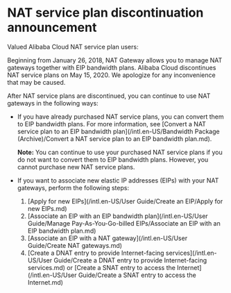# NAT service plan discontinuation announcement

Valued Alibaba Cloud NAT service plan users:

Beginning from January 26, 2018, NAT Gateway allows you to manage NAT gateways together with EIP bandwidth plans. Alibaba Cloud discontinues NAT service plans on May 15, 2020. We apologize for any inconvenience that may be caused.

After NAT service plans are discontinued, you can continue to use NAT gateways in the following ways:

-   If you have already purchased NAT service plans, you can convert them to EIP bandwidth plans. For more information, see [Convert a NAT service plan to an EIP bandwidth plan](/intl.en-US/Bandwidth Package (Archive)/Convert a NAT service plan to an EIP bandwidth plan.md).

    **Note:** You can continue to use your purchased NAT service plans if you do not want to convert them to EIP bandwidth plans. However, you cannot purchase new NAT service plans.

-   If you want to associate new elastic IP addresses \(EIPs\) with your NAT gateways, perform the following steps:
    1.  [Apply for new EIPs](/intl.en-US/User Guide/Create an EIP/Apply for new EIPs.md)
    2.  [Associate an EIP with an EIP bandwidth plan](/intl.en-US/User Guide/Manage Pay-As-You-Go-billed EIPs/Associate an EIP with an EIP bandwidth plan.md)
    3.  [Associate an EIP with a NAT gateway](/intl.en-US/User Guide/Create NAT gateways.md)
    4.  [Create a DNAT entry to provide Internet-facing services](/intl.en-US/User Guide/Create a DNAT entry to provide Internet-facing services.md) or [Create a SNAT entry to access the Internet](/intl.en-US/User Guide/Create a SNAT entry to access the Internet.md)


